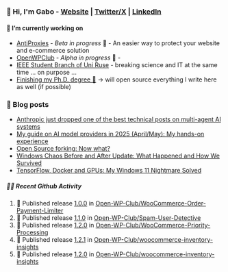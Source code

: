 ### 👋 Hi, I'm Gabo - [Website](https://gkanev.com) | [Twitter/X](https://twitter.com/mrgkanev) | [LinkedIn](https://www.linkedin.com/in/mrgkanev)

#### 🔭 I’m currently working on
- [AntiProxies](https://antiproxies.com/) - *Beta in progress* 🚀 -  An easier way to protect your website and e-commerce solution
- [OpenWPClub](https://openwpclub.com/) - *Alpha in progress* 🚀 - 
- [IEEE Student Branch of Uni Ruse](https://github.com/IEEE-Student-Branch-of-Uni-Ruse) - breaking science and IT at the same time ... on purpose ...
- [Finishing my Ph.D. degree 🤔](https://scholar.google.com/citations?user=En7GPEsAAAAJ&hl=en) -> will open source everything I write here as well (if possible)

### 📖 Blog posts
<!-- BLOG-POST-LIST:START -->
- [Anthropic just dropped one of the best technical posts on multi-agent AI systems](https://gkanev.com/posts/anthropic-just-dropped-one-of-the-best-technical-posts-on-multi-agent-ai-systems/)
- [My guide on AI model providers in 2025 &lpar;April/May&rpar;: My hands-on experience](https://gkanev.com/posts/my-guide-on-ai-model-providers-in-2025-april-may-my-hands-on-experience/)
- [Open Source forking: Now what?](https://gkanev.com/posts/open-source-forking-now-what/)
- [Windows Chaos Before and After Update: What Happened and How We Survived](https://gkanev.com/posts/windows-chaos-after-update-what-happened-and-how-we-survived/)
- [TensorFlow, Docker and GPUs: My Windows 11 Nightmare Solved](https://gkanev.com/posts/tensorflow-docker-and-gpus-my-windows-11-nightmare-solved/)
<!-- BLOG-POST-LIST:END -->

##### 🧑‍💻 Recent Github Activity

<!--START_SECTION:activity-->
1. 🚀 Published release [1.0.0](https://github.com/Open-WP-Club/WooCommerce-Order-Payment-Limiter/releases/tag/1.0.0) in [Open-WP-Club/WooCommerce-Order-Payment-Limiter](https://github.com/Open-WP-Club/WooCommerce-Order-Payment-Limiter)
2. 🚀 Published release [1.1.0](https://github.com/Open-WP-Club/Spam-User-Detective/releases/tag/1.1.0) in [Open-WP-Club/Spam-User-Detective](https://github.com/Open-WP-Club/Spam-User-Detective)
3. 🚀 Published release [1.2.0](https://github.com/Open-WP-Club/WooCommerce-Priority-Processing/releases/tag/1.2.0) in [Open-WP-Club/WooCommerce-Priority-Processing](https://github.com/Open-WP-Club/WooCommerce-Priority-Processing)
4. 🚀 Published release [1.2.1](https://github.com/Open-WP-Club/woocommerce-inventory-insights/releases/tag/1.2.1) in [Open-WP-Club/woocommerce-inventory-insights](https://github.com/Open-WP-Club/woocommerce-inventory-insights)
5. 🚀 Published release [1.2.0](https://github.com/Open-WP-Club/woocommerce-inventory-insights/releases/tag/1.2.0) in [Open-WP-Club/woocommerce-inventory-insights](https://github.com/Open-WP-Club/woocommerce-inventory-insights)
<!--END_SECTION:activity-->
